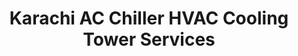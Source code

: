 ---
title: "Karachi AC Chiller HVAC Cooling Tower Services"
url: /karachi/karachi-ac-chiller-hvac-cooling-tower-services/
shop: appliance
---